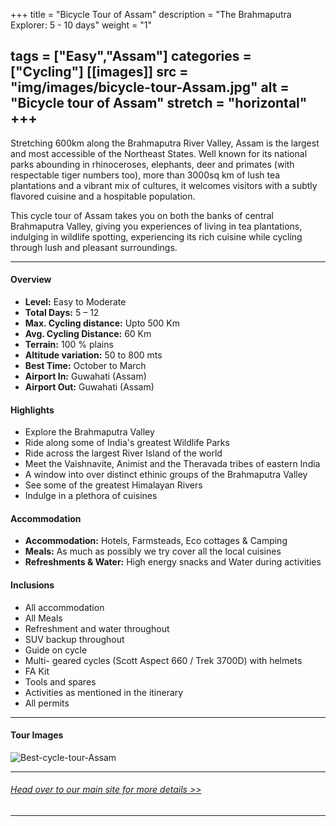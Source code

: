 +++
title = "Bicycle Tour of Assam"
description = "The Brahmaputra Explorer: 5 - 10 days"
weight = "1"

tags = ["Easy","Assam"]
categories = ["Cycling"]
[[images]]
  src = "img/images/bicycle-tour-Assam.jpg"
  alt = "Bicycle tour of Assam"
  stretch = "horizontal"
+++
---
Stretching 600km along the Brahmaputra River Valley, Assam is the largest and most accessible of the Northeast States. Well known for its national parks abounding in rhinoceroses, elephants, deer and primates (with respectable tiger numbers too), more than 3000sq km of lush tea plantations and a vibrant mix of cultures, it welcomes visitors with a subtly flavored cuisine and a hospitable population. 

This cycle tour of Assam takes you on both the banks of central Brahmaputra Valley, giving you experiences of living in tea plantations, indulging in wildlife spotting, experiencing its rich cuisine while cycling through lush and pleasant surroundings.



<!--more-->
---



#### Overview

* **Level:** Easy to Moderate
* **Total Days:** 5 – 12
* **Max. Cycling distance:** Upto 500 Km
* **Avg. Cycling Distance:** 60 Km
* **Terrain:** 100 % plains
* **Altitude variation:** 50 to 800 mts
* **Best Time:** October to March
* **Airport In:** Guwahati (Assam)
* **Airport Out:** Guwahati (Assam)


#### Highlights

* Explore the Brahmaputra Valley
* Ride along some of India's greatest Wildlife Parks
* Ride across the largest River Island of the world
* Meet the Vaishnavite, Animist and the Theravada tribes of eastern India
* A window into over distinct ethinic groups of the Brahmaputra Valley
* See some of the greatest Himalayan Rivers
* Indulge in a plethora of cuisines


#### Accommodation

* **Accommodation:** Hotels, Farmsteads, Eco cottages & Camping
* **Meals:** As much as possibly we try cover all the local cuisines
* **Refreshments & Water:** High energy snacks and Water during activities

#### Inclusions

* All accommodation
* All Meals
* Refreshment and water throughout
* SUV backup throughout
* Guide on cycle
* Multi- geared cycles (Scott Aspect 660 / Trek 3700D) with helmets
* FA Kit
* Tools and spares
* Activities as mentioned in the itinerary
* All permits

---
#### Tour Images
![Best-cycle-tour-Assam](/img/images/Cycle-tour-assam.jpg)

---
###### [*Head over to our main site for more details >>*](https://www.nnejourneys.com/cycling/)

---